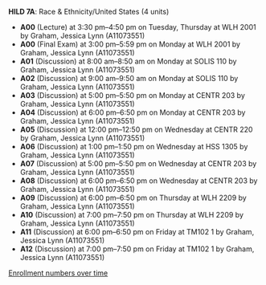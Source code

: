 **HILD 7A**: Race & Ethnicity/United States (4 units)

- **A00** (Lecture) at 3:30 pm–4:50 pm on Tuesday, Thursday at WLH 2001 by Graham, Jessica Lynn (A11073551)
- **A00** (Final Exam) at 3:00 pm–5:59 pm on Monday at WLH 2001 by Graham, Jessica Lynn (A11073551)
- **A01** (Discussion) at 8:00 am–8:50 am on Monday at SOLIS 110 by Graham, Jessica Lynn (A11073551)
- **A02** (Discussion) at 9:00 am–9:50 am on Monday at SOLIS 110 by Graham, Jessica Lynn (A11073551)
- **A03** (Discussion) at 5:00 pm–5:50 pm on Monday at CENTR 203 by Graham, Jessica Lynn (A11073551)
- **A04** (Discussion) at 6:00 pm–6:50 pm on Monday at CENTR 203 by Graham, Jessica Lynn (A11073551)
- **A05** (Discussion) at 12:00 pm–12:50 pm on Wednesday at CENTR 220 by Graham, Jessica Lynn (A11073551)
- **A06** (Discussion) at 1:00 pm–1:50 pm on Wednesday at HSS 1305 by Graham, Jessica Lynn (A11073551)
- **A07** (Discussion) at 5:00 pm–5:50 pm on Wednesday at CENTR 203 by Graham, Jessica Lynn (A11073551)
- **A08** (Discussion) at 6:00 pm–6:50 pm on Wednesday at CENTR 203 by Graham, Jessica Lynn (A11073551)
- **A09** (Discussion) at 6:00 pm–6:50 pm on Thursday at WLH 2209 by Graham, Jessica Lynn (A11073551)
- **A10** (Discussion) at 7:00 pm–7:50 pm on Thursday at WLH 2209 by Graham, Jessica Lynn (A11073551)
- **A11** (Discussion) at 6:00 pm–6:50 pm on Friday at TM102 1 by Graham, Jessica Lynn (A11073551)
- **A12** (Discussion) at 7:00 pm–7:50 pm on Friday at TM102 1 by Graham, Jessica Lynn (A11073551)

[Enrollment numbers over time](./HILD7A.tsv)
